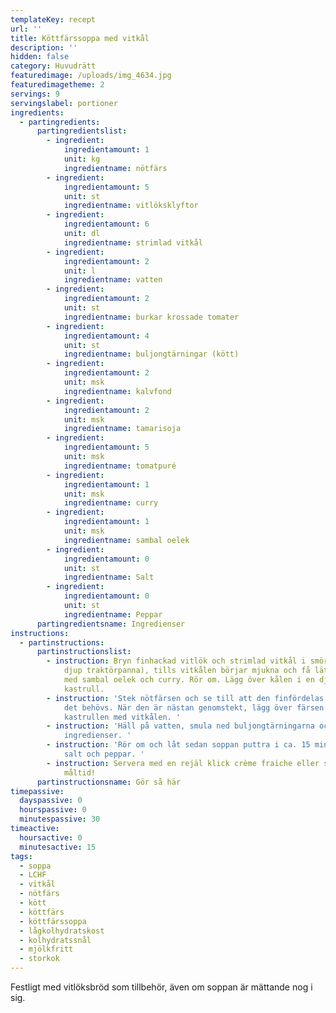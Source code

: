 ```yaml
---
templateKey: recept
url: ''
title: Köttfärssoppa med vitkål
description: ''
hidden: false
category: Huvudrätt
featuredimage: /uploads/img_4634.jpg
featuredimagetheme: 2
servings: 9
servingslabel: portioner
ingredients:
  - partingredients:
      partingredientslist:
        - ingredient:
            ingredientamount: 1
            unit: kg
            ingredientname: nötfärs
        - ingredient:
            ingredientamount: 5
            unit: st
            ingredientname: vitlöksklyftor
        - ingredient:
            ingredientamount: 6
            unit: dl
            ingredientname: strimlad vitkål
        - ingredient:
            ingredientamount: 2
            unit: l
            ingredientname: vatten
        - ingredient:
            ingredientamount: 2
            unit: st
            ingredientname: burkar krossade tomater
        - ingredient:
            ingredientamount: 4
            unit: st
            ingredientname: buljongtärningar (kött)
        - ingredient:
            ingredientamount: 2
            unit: msk
            ingredientname: kalvfond
        - ingredient:
            ingredientamount: 2
            unit: msk
            ingredientname: tamarisoja
        - ingredient:
            ingredientamount: 5
            unit: msk
            ingredientname: tomatpuré
        - ingredient:
            ingredientamount: 1
            unit: msk
            ingredientname: curry
        - ingredient:
            ingredientamount: 1
            unit: msk
            ingredientname: sambal oelek
        - ingredient:
            ingredientamount: 0
            unit: st
            ingredientname: Salt
        - ingredient:
            ingredientamount: 0
            unit: st
            ingredientname: Peppar
      partingredientsname: Ingredienser
instructions:
  - partinstructions:
      partinstructionslist:
        - instruction: Bryn finhackad vitlök och strimlad vitkål i smör (förslagsvis i en
            djup traktörpanna), tills vitkålen börjar mjukna och få lätt färg. I
            med sambal oelek och curry. Rör om. Lägg över kålen i en djup
            kastrull.
        - instruction: 'Stek nötfärsen och se till att den finfördelas. Tillsätt fett om
            det behövs. När den är nästan genomstekt, lägg över färsen i
            kastrullen med vitkålen. '
        - instruction: 'Häll på vatten, smula ned buljongtärningarna och ha i resterande
            ingredienser. '
        - instruction: 'Rör om och låt sedan soppan puttra i ca. 15 minuter. Smaka av med
            salt och peppar. '
        - instruction: Servera med en rejäl klick crème fraiche eller smetana. Smaklig
            måltid!
      partinstructionsname: Gör så här
timepassive:
  dayspassive: 0
  hourspassive: 0
  minutespassive: 30
timeactive:
  hoursactive: 0
  minutesactive: 15
tags:
  - soppa
  - LCHF
  - vitkål
  - nötfärs
  - kött
  - köttfärs
  - köttfärssoppa
  - lågkolhydratskost
  - kolhydratssnål
  - mjölkfritt
  - storkok
---
```


Festligt med vitlöksbröd som tillbehör, även om soppan är mättande nog i sig.
